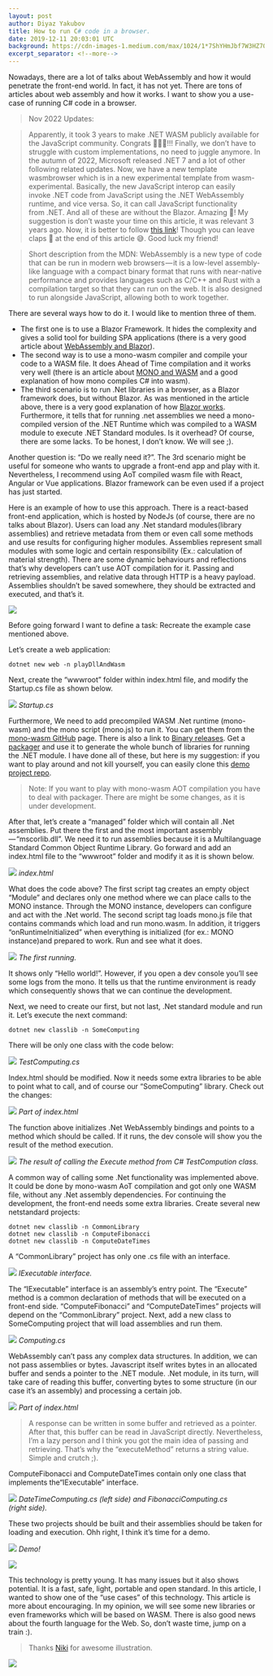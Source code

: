 ```yaml
---
layout: post
author: Diyaz Yakubov
title: How to run C# code in a browser.
date: 2019-12-11 20:03:01 UTC
background: https://cdn-images-1.medium.com/max/1024/1*7ShYHmJbf7W3HZ7Q09KV8Q.png
excerpt_separator: <!--more-->
---
```


Nowadays, there are a lot of talks about WebAssembly and how it would penetrate the front-end world. In fact, it has not yet. <!--more-->There are tons of articles about web assembly and how it works. I want to show you a use-case of running C# code in a&nbsp;browser.

> Nov 2022&nbsp;Updates:

> Apparently, it took 3 years to make&nbsp;.NET WASM publicly available for the JavaScript community. Congrats 🎉🎉🎉!!! Finally, we don’t have to struggle with custom implementations, no need to juggle anymore. In the autumn of 2022, Microsoft released&nbsp;.NET 7 and a lot of other following related updates. Now, we have a new template wasmbrowser which is in a new experimental template from wasm-experimental. Basically, the new JavaScript interop can easily invoke&nbsp;.NET code from JavaScript using the&nbsp;.NET WebAssembly runtime, and vice versa. So, it can call JavaScript functionality from&nbsp;.NET. And all of these are without the Blazor. Amazing 🤩! My suggestion is don’t waste your time on this article, it was relevant 3 years ago. Now, it is better to follow [this link](https://devblogs.microsoft.com/dotnet/use-net-7-from-any-javascript-app-in-net-7/)! Though you can leave claps 👏 at the end of this article 😅. Good luck my&nbsp;friend!

> Short description from the MDN: WebAssembly is a new type of code that can be run in modern web browsers — it is a low-level assembly-like language with a compact binary format that runs with near-native performance and provides languages such as C/C++ and Rust with a compilation target so that they can run on the web. It is also designed to run alongside JavaScript, allowing both to work together.

There are several ways how to do it. I would like to mention three of&nbsp;them.

- The first one is to use a Blazor Framework. It hides the complexity and gives a solid tool for building SPA applications (there is a very good article about [WebAssembly and&nbsp;Blazor](https://www.codemag.com/article/1809061/Re-Assembling-the-Web-with-Web-Assembly-and-Blazor)).
- The second way is to use a mono-wasm compiler and compile your code to a WASM file. It does Ahead of Time compilation and it works very well (there is an article about [MONO and WASM](https://www.mono-project.com/news/2018/01/16/mono-static-webassembly-compilation/) and a good explanation of how mono compiles C# into&nbsp;wasm).
- The third scenario is to run&nbsp;.Net libraries in a browser, as a Blazor framework does, but without Blazor. As was mentioned in the article above, there is a very good explanation of how [Blazor works](https://www.codemag.com/article/1809061/Re-Assembling-the-Web-with-Web-Assembly-and-Blazor). Furthermore, it tells that for running&nbsp;.net assemblies we need a mono-compiled version of the&nbsp;.NET Runtime which was compiled to a WASM module to execute&nbsp;.NET Standard modules. Is it overhead? Of course, there are some lacks. To be honest, I don’t know. We will see&nbsp;;).

Another question is: “Do we really need it?”. The 3rd scenario might be useful for someone who wants to upgrade a front-end app and play with it. Nevertheless, I recommend using AoT compiled wasm file with React, Angular or Vue applications. Blazor framework can be even used if a project has just&nbsp;started.

Here is an example of how to use this approach. There is a react-based front-end application, which is hosted by NodeJs (of course, there are no talks about Blazor). Users can load any&nbsp;.Net standard modules(library assemblies) and retrieve metadata from them or even call some methods and use results for configuring higher modules. Assemblies represent small modules with some logic and certain responsibility (Ex.: calculation of material strength). There are some dynamic behaviours and reflections that’s why developers can’t use AOT compilation for it. Passing and retrieving assemblies, and relative data through HTTP is a heavy payload. Assemblies shouldn’t be saved somewhere, they should be extracted and executed, and that’s&nbsp;it.

![](https://cdn-images-1.medium.com/max/1024/1*BR9WEOncgbtyIV2nbH4vFw.png)

Before going forward I want to define a task: Recreate the example case mentioned above.

Let’s create a web application:

    dotnet new web -n playDllAndWasm

Next, create the “wwwroot” folder within index.html file, and modify the Startup.cs file as shown&nbsp;below.

![](https://cdn-images-1.medium.com/max/749/1*lhtWuu5rppi4mrxjkmXzJQ.png)
_Startup.cs_

Furthermore, We need to add precompiled WASM&nbsp;.Net runtime (mono-wasm) and the mono script (mono.js) to run it. You can get them from the [mono-wasm GitHub](https://github.com/migueldeicaza/mono-wasm) page. There is also a link to [Binary releases](https://github.com/migueldeicaza/mono-wasm/releases). Get a [packager](https://github.com/mono/mono/blob/master/sdks/wasm/docs/packager.md) and use it to generate the whole bunch of libraries for running the&nbsp;.NET module. I have done all of these, but here is my suggestion: if you want to play around and not kill yourself, you can easily clone this [demo project&nbsp;repo](https://github.com/DiyazY/CSharpToWasm).

> Note: If you want to play with mono-wasm AOT compilation you have to deal with packager. There are might be some changes, as it is under development.

After that, let’s create a “managed” folder which will contain all&nbsp;.Net assemblies. Put there the first and the most important assembly — “mscorlib.dll”. We need it to run assemblies because it is a Multilanguage Standard Common Object Runtime Library. Go forward and add an index.html file to the “wwwroot” folder and modify it as it is shown&nbsp;below.

![](https://cdn-images-1.medium.com/max/695/1*1mjK8dREEvftdGn98btzoQ.png)
_index.html_

What does the code above? The first script tag creates an empty object “Module” and declares only one method where we can place calls to the MONO instance. Through the MONO instance, developers can configure and act with the&nbsp;.Net world. The second script tag loads mono.js file that contains commands which load and run mono.wasm. In addition, it triggers “onRuntimeInitialized” when everything is initialized (for ex.: MONO instance)and prepared to work. Run and see what it&nbsp;does.

![](https://cdn-images-1.medium.com/max/632/1*B1OWoEfQuDSKIRQQ7JOSJA.png)
_The first running._

It shows only “Hello world!”. However, if you open a dev console you’ll see some logs from the mono. It tells us that the runtime environment is ready which consequently shows that we can continue the development.

Next, we need to create our first, but not last,&nbsp;.Net standard module and run it. Let’s execute the next&nbsp;command:

    dotnet new classlib -n SomeComputing

There will be only one class with the code&nbsp;below:

![](https://cdn-images-1.medium.com/max/583/1*7CcvCVxIWM15gljcnWg5ow.png)
_TestComputing.cs_

Index.html should be modified. Now it needs some extra libraries to be able to point what to call, and of course our “SomeComputing” library. Check out the&nbsp;changes:

![](https://cdn-images-1.medium.com/max/1024/1*f37mCQ4qvEmEiHD4zzmCfg.png)
_Part of index.html_

The function above initializes&nbsp;.Net WebAssembly bindings and points to a method which should be called. If it runs, the dev console will show you the result of the method execution.

![](https://cdn-images-1.medium.com/max/628/1*iUcwN3ujbe9cyP2FLlkECw.png)
_The result of calling the Execute method from C# TestCompution class._

A common way of calling some&nbsp;.Net functionality was implemented above. It could be done by mono-wasm AoT compilation and got only one WASM file, without any&nbsp;.Net assembly dependencies. For continuing the development, the front-end needs some extra libraries. Create several new netstandard projects:

    dotnet new classlib -n CommonLibrary
    dotnet new classlib -n ComputeFibonacci
    dotnet new classlib -n ComputeDateTimes

A “CommonLibrary” project has only one&nbsp;.cs file with an interface.

![](https://cdn-images-1.medium.com/max/454/1*Bwm8zPbR5bvF0XfJHUH4ZQ.png)
_IExecutable interface._

The “IExecutable” interface is an assembly’s entry point. The “Execute” method is a common declaration of methods that will be executed on a front-end side. “ComputeFibonacci” and “ComputeDateTimes” projects will depend on the “CommonLibrary” project. Next, add a new class to SomeComputing project that will load assemblies and run&nbsp;them.

![](https://cdn-images-1.medium.com/max/835/1*FEZWtY7mfr4b64Cb2zI1Dw.png)
_Computing.cs_

WebAssembly can’t pass any complex data structures. In addition, we can not pass assemblies or bytes. Javascript itself writes bytes in an allocated buffer and sends a pointer to the&nbsp;.NET module.&nbsp;.Net module, in its turn, will take care of reading this buffer, converting bytes to some structure (in our case it’s an assembly) and processing a certain&nbsp;job.

![](https://cdn-images-1.medium.com/max/1024/1*I3Xpv4XVRl_8Xrvw4daAgg.png)
_Part of index.html_

> A response can be written in some buffer and retrieved as a pointer. After that, this buffer can be read in JavaScript directly. Nevertheless, I’m a lazy person and I think you got the main idea of passing and retrieving. That’s why the “executeMethod” returns a string value. Simple and crutch&nbsp;;).

ComputeFibonacci and ComputeDateTimes contain only one class that implements the“IExecutable” interface.

![](https://cdn-images-1.medium.com/max/1024/1*teKwXjQ9k7VWRVfmKHuM8w.png)
_DateTimeComputing.cs (left side) and FibonacciComputing.cs (right side)._

These two projects should be built and their assemblies should be taken for loading and execution. Ohh right, I think it’s time for a&nbsp;demo.

![](https://cdn-images-1.medium.com/max/951/1*bR9dR-quNwGcpEiCXxCVFQ.gif)
_Demo!_

![](https://cdn-images-1.medium.com/max/1024/1*UJIK_l2lXdLLs7gW-AbzPQ.png)

This technology is pretty young. It has many issues but it also shows potential. It is a fast, safe, light, portable and open standard. In this article, I wanted to show one of the “use cases” of this technology. This article is more about encouraging. In my opinion, we will see some new libraries or even frameworks which will be based on WASM. There is also good news about the fourth language for the Web. So, don’t waste time, jump on a train&nbsp;:).

> Thanks [Niki](https://medium.com/@nikitagavrilenko) for awesome illustration.

 ![](https://medium.com/_/stat?event=post.clientViewed&referrerSource=full_rss&postId=15d2c0c8bed3)